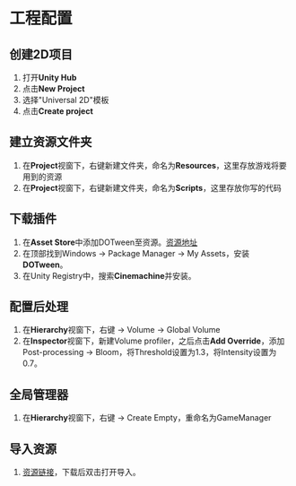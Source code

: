 # 工程配置

## 创建2D项目

1. 打开**Unity Hub**
2. 点击**New Project**
3. 选择"Universal 2D"模板
4. 点击**Create project**

## 建立资源文件夹

1. 在**Project**视窗下，右键新建文件夹，命名为**Resources**，这里存放游戏将要用到的资源
2. 在**Project**视窗下，右键新建文件夹，命名为**Scripts**，这里存放你写的代码

## 下载插件

1. 在**Asset Store**中添加DOTween至资源。[资源地址](https://assetstore.unity.com/packages/tools/animation/dotween-hotween-v2-27676)
2. 在顶部找到Windows $\rightarrow$ Package Manager $\rightarrow$ My Assets，安装**DOTween**。
3. 在Unity Registry中，搜索**Cinemachine**并安装。

## 配置后处理

1. 在**Hierarchy**视窗下，右键 $\rightarrow$ Volume $\rightarrow$ Global Volume
2. 在**Inspector**视窗下，新建Volume profiler，之后点击**Add Override**，添加Post-processing $\rightarrow$ Bloom，将Threshold设置为1.3，将Intensity设置为0.7。

## 全局管理器

1. 在**Hierarchy**视窗下，右键 $\rightarrow$ Create Empty，重命名为GameManager

## 导入资源

1. [资源链接](https://pan.baidu.com/s/1Xbw18Q4k9gbxGuaalv-pow?pwd=r6zf)，下载后双击打开导入。
